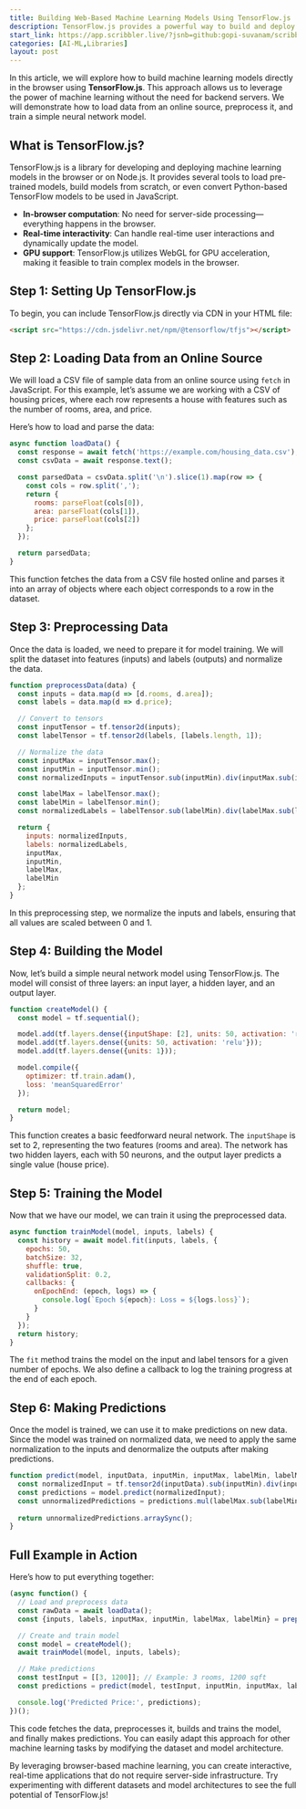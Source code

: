 ```yaml
---
title: Building Web-Based Machine Learning Models Using TensorFlow.js
description: TensorFlow.js provides a powerful way to build and deploy machine learning models directly in the browser. 
start_link: https://app.scribbler.live/?jsnb=github:gopi-suvanam/scribbler-examples/Tensorflow-ML-Example.jsnb
categories: [AI-ML,Libraries]
layout: post
---
```


In this article, we will explore how to build machine learning models directly in the browser using **TensorFlow.js**. This approach allows us to leverage the power of machine learning without the need for backend servers. We will demonstrate how to load data from an online source, preprocess it, and train a simple neural network model.

## What is TensorFlow.js?

TensorFlow.js is a library for developing and deploying machine learning models in the browser or on Node.js. It provides several tools to load pre-trained models, build models from scratch, or even convert Python-based TensorFlow models to be used in JavaScript.


- **In-browser computation**: No need for server-side processing—everything happens in the browser.
- **Real-time interactivity**: Can handle real-time user interactions and dynamically update the model.
- **GPU support**: TensorFlow.js utilizes WebGL for GPU acceleration, making it feasible to train complex models in the browser.
  
## Step 1: Setting Up TensorFlow.js

To begin, you can include TensorFlow.js directly via CDN in your HTML file:

```html
<script src="https://cdn.jsdelivr.net/npm/@tensorflow/tfjs"></script>
```


## Step 2: Loading Data from an Online Source

We will load a CSV file of sample data from an online source using `fetch` in JavaScript. For this example, let’s assume we are working with a CSV of housing prices, where each row represents a house with features such as the number of rooms, area, and price.

Here’s how to load and parse the data:

```javascript
async function loadData() {
  const response = await fetch('https://example.com/housing_data.csv');
  const csvData = await response.text();

  const parsedData = csvData.split('\n').slice(1).map(row => {
    const cols = row.split(',');
    return {
      rooms: parseFloat(cols[0]),
      area: parseFloat(cols[1]),
      price: parseFloat(cols[2])
    };
  });

  return parsedData;
}
```

This function fetches the data from a CSV file hosted online and parses it into an array of objects where each object corresponds to a row in the dataset.

## Step 3: Preprocessing Data

Once the data is loaded, we need to prepare it for model training. We will split the dataset into features (inputs) and labels (outputs) and normalize the data.

```javascript
function preprocessData(data) {
  const inputs = data.map(d => [d.rooms, d.area]);
  const labels = data.map(d => d.price);

  // Convert to tensors
  const inputTensor = tf.tensor2d(inputs);
  const labelTensor = tf.tensor2d(labels, [labels.length, 1]);

  // Normalize the data
  const inputMax = inputTensor.max();
  const inputMin = inputTensor.min();
  const normalizedInputs = inputTensor.sub(inputMin).div(inputMax.sub(inputMin));

  const labelMax = labelTensor.max();
  const labelMin = labelTensor.min();
  const normalizedLabels = labelTensor.sub(labelMin).div(labelMax.sub(labelMin));

  return {
    inputs: normalizedInputs,
    labels: normalizedLabels,
    inputMax,
    inputMin,
    labelMax,
    labelMin
  };
}
```

In this preprocessing step, we normalize the inputs and labels, ensuring that all values are scaled between 0 and 1.

## Step 4: Building the Model

Now, let’s build a simple neural network model using TensorFlow.js. The model will consist of three layers: an input layer, a hidden layer, and an output layer.

```javascript
function createModel() {
  const model = tf.sequential();

  model.add(tf.layers.dense({inputShape: [2], units: 50, activation: 'relu'}));
  model.add(tf.layers.dense({units: 50, activation: 'relu'}));
  model.add(tf.layers.dense({units: 1}));

  model.compile({
    optimizer: tf.train.adam(),
    loss: 'meanSquaredError'
  });

  return model;
}
```

This function creates a basic feedforward neural network. The `inputShape` is set to 2, representing the two features (rooms and area). The network has two hidden layers, each with 50 neurons, and the output layer predicts a single value (house price).

## Step 5: Training the Model

Now that we have our model, we can train it using the preprocessed data.

```javascript
async function trainModel(model, inputs, labels) {
  const history = await model.fit(inputs, labels, {
    epochs: 50,
    batchSize: 32,
    shuffle: true,
    validationSplit: 0.2,
    callbacks: {
      onEpochEnd: (epoch, logs) => {
        console.log(`Epoch ${epoch}: Loss = ${logs.loss}`);
      }
    }
  });
  return history;
}
```

The `fit` method trains the model on the input and label tensors for a given number of epochs. We also define a callback to log the training progress at the end of each epoch.

## Step 6: Making Predictions

Once the model is trained, we can use it to make predictions on new data. Since the model was trained on normalized data, we need to apply the same normalization to the inputs and denormalize the outputs after making predictions.

```javascript
function predict(model, inputData, inputMin, inputMax, labelMin, labelMax) {
  const normalizedInput = tf.tensor2d(inputData).sub(inputMin).div(inputMax.sub(inputMin));
  const predictions = model.predict(normalizedInput);
  const unnormalizedPredictions = predictions.mul(labelMax.sub(labelMin)).add(labelMin);
  
  return unnormalizedPredictions.arraySync();
}
```

## Full Example in Action

Here’s how to put everything together:

```javascript
(async function() {
  // Load and preprocess data
  const rawData = await loadData();
  const {inputs, labels, inputMax, inputMin, labelMax, labelMin} = preprocessData(rawData);

  // Create and train model
  const model = createModel();
  await trainModel(model, inputs, labels);

  // Make predictions
  const testInput = [[3, 1200]]; // Example: 3 rooms, 1200 sqft
  const predictions = predict(model, testInput, inputMin, inputMax, labelMin, labelMax);

  console.log('Predicted Price:', predictions);
})();
```

This code fetches the data, preprocesses it, builds and trains the model, and finally makes predictions. You can easily adapt this approach for other machine learning tasks by modifying the dataset and model architecture.



By leveraging browser-based machine learning, you can create interactive, real-time applications that do not require server-side infrastructure. Try experimenting with different datasets and model architectures to see the full potential of TensorFlow.js!
